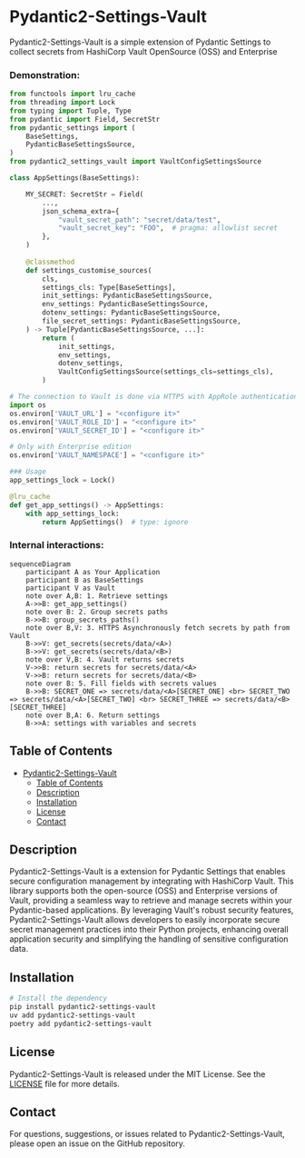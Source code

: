 # Pydantic2-Settings-Vault

Pydantic2-Settings-Vault is a simple extension of Pydantic Settings to collect secrets from HashiCorp Vault OpenSource (OSS) and Enterprise


### Demonstration:

```python
from functools import lru_cache
from threading import Lock
from typing import Tuple, Type
from pydantic import Field, SecretStr
from pydantic_settings import (
    BaseSettings,
    PydanticBaseSettingsSource,
)
from pydantic2_settings_vault import VaultConfigSettingsSource

class AppSettings(BaseSettings):

    MY_SECRET: SecretStr = Field(
        ...,
        json_schema_extra={
            "vault_secret_path": "secret/data/test",
            "vault_secret_key": "FOO",  # pragma: allowlist secret
        },
    )
    
    @classmethod
    def settings_customise_sources(
        cls,
        settings_cls: Type[BaseSettings],
        init_settings: PydanticBaseSettingsSource,
        env_settings: PydanticBaseSettingsSource,
        dotenv_settings: PydanticBaseSettingsSource,
        file_secret_settings: PydanticBaseSettingsSource,
    ) -> Tuple[PydanticBaseSettingsSource, ...]:
        return (
            init_settings,
            env_settings,
            dotenv_settings,
            VaultConfigSettingsSource(settings_cls=settings_cls),
        )

# The connection to Vault is done via HTTPS with AppRole authentication
import os
os.environ['VAULT_URL'] = "<configure it>"
os.environ['VAULT_ROLE_ID'] = "<configure it>"
os.environ['VAULT_SECRET_ID'] = "<configure it>"

# Only with Enterprise edition
os.environ['VAULT_NAMESPACE'] = "<configure it>"

### Usage
app_settings_lock = Lock()

@lru_cache
def get_app_settings() -> AppSettings:
    with app_settings_lock:
        return AppSettings()  # type: ignore
```

### Internal interactions:
```mermaid
sequenceDiagram
    participant A as Your Application
    participant B as BaseSettings
    participant V as Vault
    note over A,B: 1. Retrieve settings
    A->>B: get_app_settings()
    note over B: 2. Group secrets paths
    B->>B: group_secrets_paths()
    note over B,V: 3. HTTPS Asynchronously fetch secrets by path from Vault
    B->>V: get_secrets(secrets/data/<A>)
    B->>V: get_secrets(secrets/data/<B>)
    note over V,B: 4. Vault returns secrets
    V->>B: return secrets for secrets/data/<A>
    V->>B: return secrets for secrets/data/<B>
    note over B: 5. Fill fields with secrets values
    B->>B: SECRET_ONE => secrets/data/<A>[SECRET_ONE] <br> SECRET_TWO => secrets/data/<A>[SECRET_TWO] <br> SECRET_THREE => secrets/data/<B>[SECRET_THREE]
    note over B,A: 6. Return settings
    B->>A: settings with variables and secrets
```

## Table of Contents

- [Pydantic2-Settings-Vault](#Pydantic2-Settings-Vault)
  - [Table of Contents](#table-of-contents)
  - [Description](#description)
  - [Installation](#installation)
  - [License](#license)
  - [Contact](#contact)

## Description

Pydantic2-Settings-Vault is a extension for Pydantic Settings that enables secure configuration management by integrating with HashiCorp Vault. This library supports both the open-source (OSS) and Enterprise versions of Vault, providing a seamless way to retrieve and manage secrets within your Pydantic-based applications. By leveraging Vault's robust security features, Pydantic2-Settings-Vault allows developers to easily incorporate secure secret management practices into their Python projects, enhancing overall application security and simplifying the handling of sensitive configuration data.

## Installation

```bash
# Install the dependency
pip install pydantic2-settings-vault
uv add pydantic2-settings-vault
poetry add pydantic2-settings-vault
```

## License

Pydantic2-Settings-Vault is released under the MIT License. See the [LICENSE](LICENSE) file for more details.

## Contact

For questions, suggestions, or issues related to Pydantic2-Settings-Vault, please open an issue on the GitHub repository.

